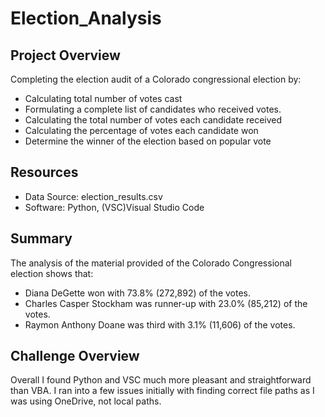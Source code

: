# Election_Analysis

## Project Overview
Completing the election audit of a Colorado congressional election by:

- Calculating total number of votes cast
- Formulating a complete list of candidates who received votes.
- Calculating the total number of votes each candidate received
- Calculating the percentage of votes each candidate won
- Determine the winner of the election based on popular vote

## Resources
- Data Source: election_results.csv
- Software: Python, (VSC)Visual Studio Code

## Summary 
The analysis of the material provided of the Colorado Congressional election shows that:

- Diana DeGette won with 73.8% (272,892) of the votes.
- Charles Casper Stockham was runner-up with 23.0% (85,212) of the votes.
- Raymon Anthony Doane was third with 3.1% (11,606) of the votes. 

## Challenge Overview

Overall I found Python and VSC much more pleasant and straightforward than VBA. I ran into a few issues initially with finding correct file paths as I was using OneDrive, not local paths. 

